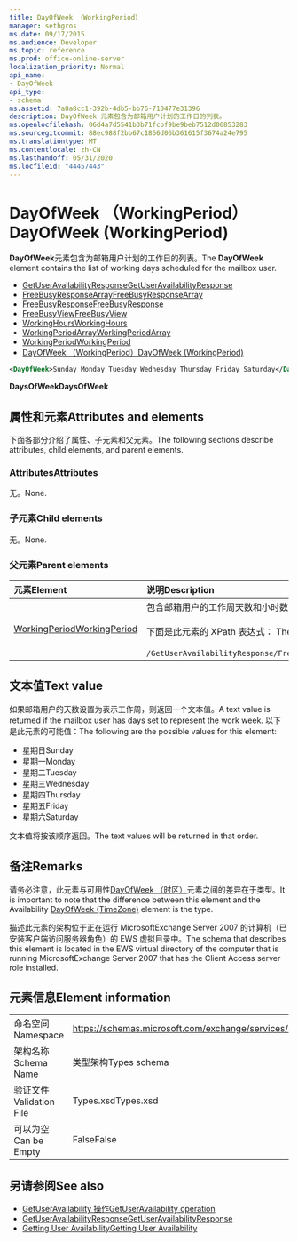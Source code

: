 ```yaml
---
title: DayOfWeek （WorkingPeriod）
manager: sethgros
ms.date: 09/17/2015
ms.audience: Developer
ms.topic: reference
ms.prod: office-online-server
localization_priority: Normal
api_name:
- DayOfWeek
api_type:
- schema
ms.assetid: 7a8a8cc1-392b-4db5-bb76-710477e31396
description: DayOfWeek 元素包含为邮箱用户计划的工作日的列表。
ms.openlocfilehash: 06d4a7d5541b3b71fcbf9be9beb7512d06853283
ms.sourcegitcommit: 88ec988f2bb67c1866d06b361615f3674a24e795
ms.translationtype: MT
ms.contentlocale: zh-CN
ms.lasthandoff: 05/31/2020
ms.locfileid: "44457443"
---
```

# <a name="dayofweek-workingperiod"></a><span data-ttu-id="5e51c-103">DayOfWeek （WorkingPeriod）</span><span class="sxs-lookup"><span data-stu-id="5e51c-103">DayOfWeek (WorkingPeriod)</span></span>

<span data-ttu-id="5e51c-104">**DayOfWeek**元素包含为邮箱用户计划的工作日的列表。</span><span class="sxs-lookup"><span data-stu-id="5e51c-104">The **DayOfWeek** element contains the list of working days scheduled for the mailbox user.</span></span> 
  
- [<span data-ttu-id="5e51c-105">GetUserAvailabilityResponse</span><span class="sxs-lookup"><span data-stu-id="5e51c-105">GetUserAvailabilityResponse</span></span>](getuseravailabilityresponse.md)  
- [<span data-ttu-id="5e51c-106">FreeBusyResponseArray</span><span class="sxs-lookup"><span data-stu-id="5e51c-106">FreeBusyResponseArray</span></span>](freebusyresponsearray.md)  
- [<span data-ttu-id="5e51c-107">FreeBusyResponse</span><span class="sxs-lookup"><span data-stu-id="5e51c-107">FreeBusyResponse</span></span>](freebusyresponse.md)  
- [<span data-ttu-id="5e51c-108">FreeBusyView</span><span class="sxs-lookup"><span data-stu-id="5e51c-108">FreeBusyView</span></span>](freebusyview.md)  
- [<span data-ttu-id="5e51c-109">WorkingHours</span><span class="sxs-lookup"><span data-stu-id="5e51c-109">WorkingHours</span></span>](workinghours-ex15websvcsotherref.md)  
- [<span data-ttu-id="5e51c-110">WorkingPeriodArray</span><span class="sxs-lookup"><span data-stu-id="5e51c-110">WorkingPeriodArray</span></span>](workingperiodarray.md) 
- [<span data-ttu-id="5e51c-111">WorkingPeriod</span><span class="sxs-lookup"><span data-stu-id="5e51c-111">WorkingPeriod</span></span>](workingperiod.md)  
- [<span data-ttu-id="5e51c-112">DayOfWeek （WorkingPeriod）</span><span class="sxs-lookup"><span data-stu-id="5e51c-112">DayOfWeek (WorkingPeriod)</span></span>](dayofweek-workingperiod.md)
  
```xml
<DayOfWeek>Sunday Monday Tuesday Wednesday Thursday Friday Saturday</DayOfWeek>
```

<span data-ttu-id="5e51c-113">**DaysOfWeek**</span><span class="sxs-lookup"><span data-stu-id="5e51c-113">**DaysOfWeek**</span></span>

## <a name="attributes-and-elements"></a><span data-ttu-id="5e51c-114">属性和元素</span><span class="sxs-lookup"><span data-stu-id="5e51c-114">Attributes and elements</span></span>

<span data-ttu-id="5e51c-115">下面各部分介绍了属性、子元素和父元素。</span><span class="sxs-lookup"><span data-stu-id="5e51c-115">The following sections describe attributes, child elements, and parent elements.</span></span>
  
### <a name="attributes"></a><span data-ttu-id="5e51c-116">Attributes</span><span class="sxs-lookup"><span data-stu-id="5e51c-116">Attributes</span></span>

<span data-ttu-id="5e51c-117">无。</span><span class="sxs-lookup"><span data-stu-id="5e51c-117">None.</span></span>
  
### <a name="child-elements"></a><span data-ttu-id="5e51c-118">子元素</span><span class="sxs-lookup"><span data-stu-id="5e51c-118">Child elements</span></span>

<span data-ttu-id="5e51c-119">无。</span><span class="sxs-lookup"><span data-stu-id="5e51c-119">None.</span></span>
  
### <a name="parent-elements"></a><span data-ttu-id="5e51c-120">父元素</span><span class="sxs-lookup"><span data-stu-id="5e51c-120">Parent elements</span></span>

|<span data-ttu-id="5e51c-121">**元素**</span><span class="sxs-lookup"><span data-stu-id="5e51c-121">**Element**</span></span>|<span data-ttu-id="5e51c-122">**说明**</span><span class="sxs-lookup"><span data-stu-id="5e51c-122">**Description**</span></span>|
|:-----|:-----|
|[<span data-ttu-id="5e51c-123">WorkingPeriod</span><span class="sxs-lookup"><span data-stu-id="5e51c-123">WorkingPeriod</span></span>](workingperiod.md) <br/> |<span data-ttu-id="5e51c-124">包含邮箱用户的工作周天数和小时数。</span><span class="sxs-lookup"><span data-stu-id="5e51c-124">Contains the work week days and hours of the mailbox user.</span></span><br/><br/><span data-ttu-id="5e51c-125">下面是此元素的 XPath 表达式： </span><span class="sxs-lookup"><span data-stu-id="5e51c-125">The following is the XPath expression to this element:</span></span><br/><br/>`/GetUserAvailabilityResponse/FreeBusyResponseArray/FreeBusyResponse/FreeBusyView/WorkingHours/WorkingPeriodArray/WorkingPeriod[i[` <br/> |
   
## <a name="text-value"></a><span data-ttu-id="5e51c-126">文本值</span><span class="sxs-lookup"><span data-stu-id="5e51c-126">Text value</span></span>

<span data-ttu-id="5e51c-127">如果邮箱用户的天数设置为表示工作周，则返回一个文本值。</span><span class="sxs-lookup"><span data-stu-id="5e51c-127">A text value is returned if the mailbox user has days set to represent the work week.</span></span> <span data-ttu-id="5e51c-128">以下是此元素的可能值：</span><span class="sxs-lookup"><span data-stu-id="5e51c-128">The following are the possible values for this element:</span></span>
  
- <span data-ttu-id="5e51c-129">星期日</span><span class="sxs-lookup"><span data-stu-id="5e51c-129">Sunday</span></span>    
- <span data-ttu-id="5e51c-130">星期一</span><span class="sxs-lookup"><span data-stu-id="5e51c-130">Monday</span></span>    
- <span data-ttu-id="5e51c-131">星期二</span><span class="sxs-lookup"><span data-stu-id="5e51c-131">Tuesday</span></span>    
- <span data-ttu-id="5e51c-132">星期三</span><span class="sxs-lookup"><span data-stu-id="5e51c-132">Wednesday</span></span>    
- <span data-ttu-id="5e51c-133">星期四</span><span class="sxs-lookup"><span data-stu-id="5e51c-133">Thursday</span></span>    
- <span data-ttu-id="5e51c-134">星期五</span><span class="sxs-lookup"><span data-stu-id="5e51c-134">Friday</span></span>    
- <span data-ttu-id="5e51c-135">星期六</span><span class="sxs-lookup"><span data-stu-id="5e51c-135">Saturday</span></span> 
    
<span data-ttu-id="5e51c-136">文本值将按该顺序返回。</span><span class="sxs-lookup"><span data-stu-id="5e51c-136">The text values will be returned in that order.</span></span>
  
## <a name="remarks"></a><span data-ttu-id="5e51c-137">备注</span><span class="sxs-lookup"><span data-stu-id="5e51c-137">Remarks</span></span>

<span data-ttu-id="5e51c-138">请务必注意，此元素与可用性[DayOfWeek （时区）](dayofweek-timezone.md)元素之间的差异在于类型。</span><span class="sxs-lookup"><span data-stu-id="5e51c-138">It is important to note that the difference between this element and the Availability [DayOfWeek (TimeZone)](dayofweek-timezone.md) element is the type.</span></span> 
  
<span data-ttu-id="5e51c-139">描述此元素的架构位于正在运行 MicrosoftExchange Server 2007 的计算机（已安装客户端访问服务器角色）的 EWS 虚拟目录中。</span><span class="sxs-lookup"><span data-stu-id="5e51c-139">The schema that describes this element is located in the EWS virtual directory of the computer that is running MicrosoftExchange Server 2007 that has the Client Access server role installed.</span></span>
  
## <a name="element-information"></a><span data-ttu-id="5e51c-140">元素信息</span><span class="sxs-lookup"><span data-stu-id="5e51c-140">Element information</span></span>

|||
|:-----|:-----|
|<span data-ttu-id="5e51c-141">命名空间</span><span class="sxs-lookup"><span data-stu-id="5e51c-141">Namespace</span></span>  <br/> |https://schemas.microsoft.com/exchange/services/2006/types  <br/> |
|<span data-ttu-id="5e51c-142">架构名称</span><span class="sxs-lookup"><span data-stu-id="5e51c-142">Schema Name</span></span>  <br/> |<span data-ttu-id="5e51c-143">类型架构</span><span class="sxs-lookup"><span data-stu-id="5e51c-143">Types schema</span></span>  <br/> |
|<span data-ttu-id="5e51c-144">验证文件</span><span class="sxs-lookup"><span data-stu-id="5e51c-144">Validation File</span></span>  <br/> |<span data-ttu-id="5e51c-145">Types.xsd</span><span class="sxs-lookup"><span data-stu-id="5e51c-145">Types.xsd</span></span>  <br/> |
|<span data-ttu-id="5e51c-146">可以为空</span><span class="sxs-lookup"><span data-stu-id="5e51c-146">Can be Empty</span></span>  <br/> |<span data-ttu-id="5e51c-147">False</span><span class="sxs-lookup"><span data-stu-id="5e51c-147">False</span></span>  <br/> |
   
## <a name="see-also"></a><span data-ttu-id="5e51c-148">另请参阅</span><span class="sxs-lookup"><span data-stu-id="5e51c-148">See also</span></span>

- [<span data-ttu-id="5e51c-149">GetUserAvailability 操作</span><span class="sxs-lookup"><span data-stu-id="5e51c-149">GetUserAvailability operation</span></span>](getuseravailability-operation.md)  
- [<span data-ttu-id="5e51c-150">GetUserAvailabilityResponse</span><span class="sxs-lookup"><span data-stu-id="5e51c-150">GetUserAvailabilityResponse</span></span>](getuseravailabilityresponse.md)
- [<span data-ttu-id="5e51c-151">Getting User Availability</span><span class="sxs-lookup"><span data-stu-id="5e51c-151">Getting User Availability</span></span>](https://msdn.microsoft.com/library/d4133fcb-9b0f-4e6b-aadf-a389da83516a%28Office.15%29.aspx)

